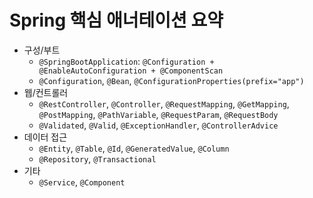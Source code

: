 # Spring 핵심 애너테이션 요약

- 구성/부트
  - `@SpringBootApplication`: `@Configuration + @EnableAutoConfiguration + @ComponentScan`
  - `@Configuration`, `@Bean`, `@ConfigurationProperties(prefix="app")`
- 웹/컨트롤러
  - `@RestController`, `@Controller`, `@RequestMapping`, `@GetMapping`, `@PostMapping`, `@PathVariable`, `@RequestParam`, `@RequestBody`
  - `@Validated`, `@Valid`, `@ExceptionHandler`, `@ControllerAdvice`
- 데이터 접근
  - `@Entity`, `@Table`, `@Id`, `@GeneratedValue`, `@Column`
  - `@Repository`, `@Transactional`
- 기타
  - `@Service`, `@Component`

